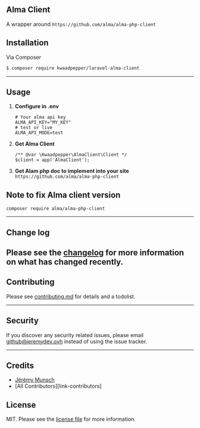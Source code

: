 ## Alma Client

A wrapper around `https://github.com/alma/alma-php-client`

## Installation

Via Composer

``` bash
$ composer require kwaadpepper/laravel-alma-client
```

---

## Usage

1. **Configure in .env**
    ``` 
    # Your alma api key
    ALMA_API_KEY="MY_KEY"
    # test or live
    ALMA_API_MODE=test
    ```
2. **Get Alma Client**
    ``` 
    /** @var \Kwaadpepper\AlmaClient\Client */
    $client = app('AlmaClient');
    ```

3. **Get Alam php doc to implement into your site**
    `https://github.com/alma/alma-php-client`

## Note to fix Alma client version

`composer require alma/alma-php-client`

---
## Change log

Please see the [changelog](changelog.md) for more information on what has changed recently.
---
## Contributing

Please see [contributing.md](contributing.md) for details and a todolist.

---
## Security

If you discover any security related issues, please email github@jeremydev.ovh instead of using the issue tracker.

---
## Credits

- [Jérémy Munsch][link-author]
- [All Contributors][link-contributors]

## License

MIT. Please see the [license file](license.md) for more information.

[ico-version]: https://img.shields.io/packagist/v/kwaadpepper/laravel-alma-client.svg?style=flat-square
[ico-downloads]: https://img.shields.io/packagist/dt/kwaadpepper/laravel-alma-client.svg?style=flat-square

[link-packagist]: https://packagist.org/packages/kwaadpepper/laravel-alma-client
[link-downloads]: https://packagist.org/packages/kwaadpepper/laravel-alma-client
[link-travis]: https://travis-ci.org/kwaadpepper/laravel-alma-client
[link-author]: https://github.com/kwaadpepper
